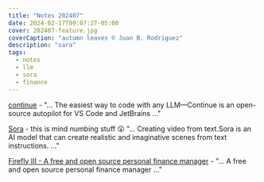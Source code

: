 ```yaml
---
title: "Notes 202407"
date: 2024-02-17T09:07:27-05:00
cover: 202407-feature.jpg
coverCaption: "autumn leaves © Juan B. Rodriguez"
description: "sara"
tags:
  - notes
  - llm
  - sora
  - finance
---
```


[continue](https://github.com/continuedev/continue) - "... The easiest way to code with any LLM—Continue is an open-source autopilot for VS Code and JetBrains ..."

[Sora](https://openai.com/sora) - this is mind numbing stuff 😮  "... Creating video from text.Sora is an AI model that can create realistic and imaginative scenes from text instructions. ..."

[Firefly III - A free and open source personal finance manager](https://www.firefly-iii.org/) - "... A free and open source personal finance manager ..."
